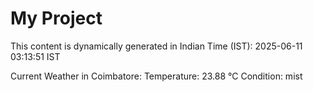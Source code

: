 # My Project

This content is dynamically generated in Indian Time (IST): 2025-06-11 03:13:51 IST


Current Weather in Coimbatore:
Temperature: 23.88 °C
Condition: mist
